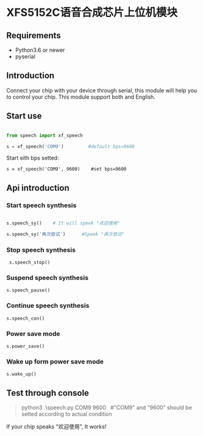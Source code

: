 # XFS5152C语音合成芯片上位机模块


## Requirements


* Python3.6 or newer 
* pyserial

## Introduction

Connect your chip with your device through serial, this module will help you to control your chip. This module support both and English.

## Start use


```python

from speech import xf_speech

s = xf_speech('COM9')         #default bps=9600

```

Start eith bps setted:

`s = xf_speech('COM9', 9600)    #set bps=9600`


## Api introduction

### Start speech synthesis


```python

s.speech_sy()    # It will speek "欢迎使用" 

s.speech_sy('再次尝试')      #Speek "再次尝试"

```

### Stop speech synthesis

` s.speech_stop()`

### Suspend speech synthesis

`s.speech_pause()`

### Continue speech synthesis

`s.speech_con()`

### Power save mode

`s.power_save()`

### Wake up form power save mode

`s.wake_up()`

## Test through console

> python3 .\speech.py COM9 9600   #"COM9" and "9600" should be setted according to actual condition

If your chip speaks "欢迎使用", It works!
